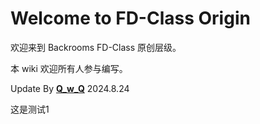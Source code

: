 # Welcome to FD-Class Origin

欢迎来到 Backrooms FD-Class 原创层级。

本 wiki 欢迎所有人参与编写。

Update By [__Q_w_Q__](https://www.luogu.com.cn/user/933380) 2024.8.24

这是测试1
